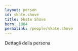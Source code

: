 ```yaml
---
layout: person
id: skate.shove
title: Skate Shove
born: 1984
permalink: /people/skate.shove
---
```


Dettagli della persona 